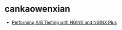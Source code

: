 


# cankaowenxian
- [Performing A/B Testing with NGINX and NGINX Plus](https://www.nginx.com/blog/performing-a-b-testing-nginx-plus/)

